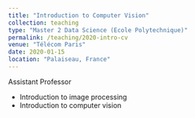 ```yaml
---
title: "Introduction to Computer Vision"
collection: teaching
type: "Master 2 Data Science (Ecole Polytechnique)"
permalink: /teaching/2020-intro-cv
venue: "Télécom Paris"
date: 2020-01-15
location: "Palaiseau, France"
---
```



Assistant Professor
+ Introduction to image processing
+ Introduction to computer vision